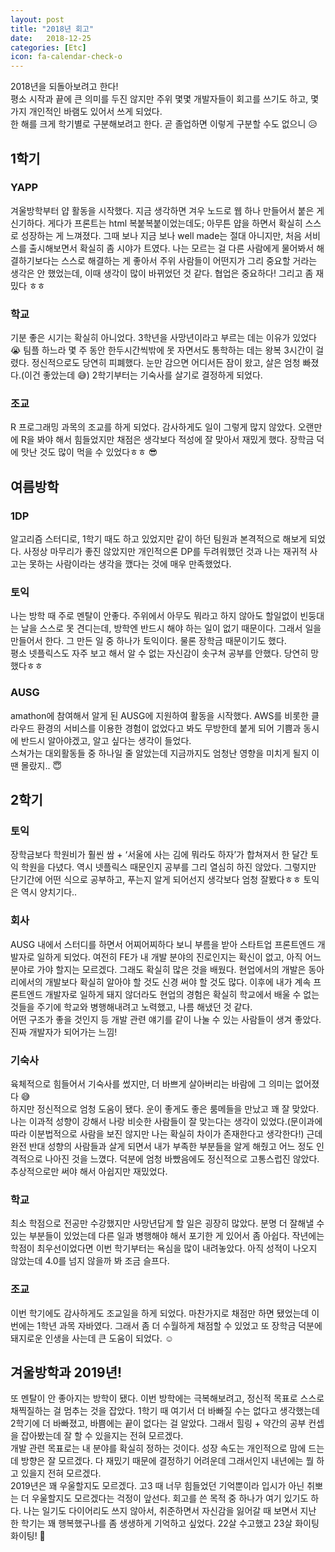 ```yaml
---
layout: post
title: "2018년 회고"
date:   2018-12-25
categories: [Etc]
icon: fa-calendar-check-o
---
```


2018년을 되돌아보려고 한다!  
평소 시작과 끝에 큰 의미를 두진 않지만 주위 몇몇 개발자들이 회고를 쓰기도 하고, 몇 가지 개인적인 바램도 있어서 쓰게 되었다.  
한 해를 크게 학기별로 구분해보려고 한다. 곧 졸업하면 이렇게 구분할 수도 없으니 :disappointed_relieved:

## 1학기
### YAPP
겨울방학부터 얍 활동을 시작했다. 지금 생각하면 겨우 노드로 웹 하나 만들어서 붙은 게 신기하다. 게다가 프론트는 html 복붙복붙이었는데도; 아무튼 얍을 하면서 확실히 스스로 성장하는 게 느껴졌다. 그때 보나 지금 보나 well made는 절대 아니지만, 처음 서비스를 출시해보면서 확실히 좀 시야가 트였다. 나는 모르는 걸 다른 사람에게 물어봐서 해결하기보다는 스스로 해결하는 게 좋아서 주위 사람들이 어떤지가 그리 중요할 거라는 생각은 안 했었는데, 이때 생각이 많이 바뀌었던 것 같다. 협업은 중요하다! 그리고 좀 재밌다 ㅎㅎ

### 학교
기분 좋은 시기는 확실히 아니었다. 3학년을 사망년이라고 부르는 데는 이유가 있었다 :sob: 팀플 하느라 몇 주 동안 한두시간씩밖에 못 자면서도 통학하는 데는 왕복 3시간이 걸렸다. 정신적으로도 당연히 피폐했다. 눈만 감으면 어디서든 잠이 왔고, 살은 엄청 빠졌다.(이건 좋았는데 :sweat_smile:) 2학기부터는  기숙사를 살기로 결정하게 되었다.

### 조교
R 프로그래밍 과목의 조교를 하게 되었다. 감사하게도 일이 그렇게 많지 않았다. 오랜만에 R을 봐야 해서 힘들었지만 채점은 생각보다 적성에 잘 맞아서 재밌게 했다. 장학금 덕에 맛난 것도 많이 먹을 수 있었다ㅎㅎ :sunglasses:

## 여름방학
### 1DP
알고리즘 스터디로, 1학기 때도 하고 있었지만 같이 하던 팀원과 본격적으로 해보게 되었다. 사정상 마무리가 좋진 않았지만 개인적으론 DP를 두려워했던 것과 나는 재귀적 사고는 못하는 사람이라는 생각을 깼다는 것에 매우 만족했었다.

### 토익
나는 방학 때 주로 멘탈이 안좋다. 주위에서 아무도 뭐라고 하지 않아도 할일없이 빈둥대는 날을 스스로 못 견디는데, 방학엔 반드시 해야 하는 일이 없기 때문이다. 그래서 일을 만들어서 한다. 그 만든 일 중 하나가 토익이다. 물론 장학금 때문이기도 했다.  
평소 넷플릭스도 자주 보고 해서 알 수 없는 자신감이 솟구쳐 공부를 안했다. 당연히 망했다ㅎㅎ

### AUSG
amathon에 참여해서 알게 된 AUSG에 지원하여 활동을 시작했다. AWS를 비롯한 클라우드 환경의 서비스를 이용한 경험이 없었다고 봐도 무방한데 붙게 되어 기쁨과 동시에 반드시 알아야겠고, 알고 싶다는 생각이 들었다.  
스쳐가는 대외활동들 중 하나일 줄 알았는데 지금까지도 엄청난 영향을 미치게 될지 이 땐 몰랐지.. :innocent:

## 2학기
### 토익
장학금보다 학원비가 훨씬 쌈 + ‘서울에 사는 김에 뭐라도 하자’가 합쳐져서 한 달간 토익 학원을 다녔다. 역시 넷플릭스 때문인지 공부를 그리 열심히 하진 않았다. 그렇지만 단기간에 어떤 식으로 공부하고, 푸는지 알게 되어선지 생각보다 엄청 잘봤다ㅎㅎ 토익은 역시 양치기다..

### 회사
AUSG 내에서 스터디를 하면서 어찌어찌하다 보니 부름을 받아 스타트업 프론트엔드 개발자로 일하게 되었다. 여전히 FE가 내 개발 분야의 진로인지는 확신이 없고, 아직 어느 분야로 가야 할지는 모르겠다. 그래도 확실히 많은 것을 배웠다. 현업에서의 개발은 동아리에서의 개발보다 확실히 알아야 할 것도 신경 써야 할 것도 많다. 이후에 내가 계속 프론트엔드 개발자로 일하게 돼지 않더라도 현업의 경험은 확실히 학교에서 배울 수 없는 것들을 주기에 학교와 병행해내려고 노력했고, 나름 해냈던 것 같다.  
어떤 구조가 좋을 것인지 등 개발 관련 얘기를 같이 나눌 수 있는 사람들이 생겨 좋았다. 진짜 개발자가 되어가는 느낌!

### 기숙사
육체적으로 힘들어서 기숙사를 썼지만, 더 바쁘게 살아버리는 바람에 그 의미는 없어졌다 :sweat_smile:  
하지만 정신적으로 엄청 도움이 됐다. 운이 좋게도 좋은 룸메들을 만났고 꽤 잘 맞았다. 나는 이과적 성향이 강해서 나랑 비슷한 사람들이 잘 맞는다는 생각이 있었다.(문이과에 따라 이분법적으로 사람을 보진 않지만 나는 확실히 차이가 존재한다고 생각한다!) 근데 완전 반대 성향의 사람들과 살게 되면서 내가 부족한 부분들을 알게 해줬고 어느 정도 인격적으로 나아진 것을 느꼈다. 덕분에 엄청 바빴음에도 정신적으로 고통스럽진 않았다. 추상적으로만 써야 해서 아쉽지만 재밌었다.

### 학교
최소 학점으로 전공만 수강했지만 사망년답게 할 일은 굉장히 많았다. 분명 더 잘해낼 수 있는 부분들이 있었는데 다른 일과 병행해야 해서 포기한 게 있어서 좀 아쉽다. 작년에는 학점이 최우선이었다면 이번 학기부터는 욕심을 많이 내려놓았다. 아직 성적이 나오지 않았는데 4.0를 넘지 않을까 봐 조금 슬프다.

### 조교
이번 학기에도 감사하게도 조교일을 하게 되었다. 마찬가지로 채점만 하면 됐었는데 이번에는 1학년 과목 자바였다. 그래서 좀 더 수월하게 채점할 수 있었고 또 장학금 덕분에 돼지로운 인생을 사는데 큰 도움이 되었다. :relaxed:

## 겨울방학과 2019년!
또 멘탈이 안 좋아지는 방학이 됐다. 이번 방학에는 극복해보려고, 정신적 목표로 스스로 채찍질하는 걸 멈추는 것을 잡았다. 1학기 때 여기서 더 바빠질 수는 없다고 생각했는데 2학기에 더 바빠졌고, 바쁨에는 끝이 없다는 걸 알았다. 그래서 힐링 + 약간의 공부 컨셉을 잡아봤는데 잘 할 수 있을지는 전혀 모르겠다.  
개발 관련 목표로는 내 분야를 확실히 정하는 것이다. 성장 속도는 개인적으로 맘에 드는데 방향은 잘 모르겠다. 다 재밌기 때문에 결정하기 어려운데 그래서인지 내년에는 뭘 하고 있을지 전혀 모르겠다.  
2019년은 꽤 우울할지도 모르겠다. 고3 때 너무 힘들었던 기억뿐이라 입시가 아닌 취뽀는 더 우울할지도 모르겠다는 걱정이 앞선다. 회고를 쓴 목적 중 하나가 여기 있기도 하다. 나는 일기도 다이어리도 쓰지 않아서, 취준하면서 자신감을 잃어갈 때 보면서 지난 한 학기는 꽤 행복했구나를 좀 생생하게 기억하고 싶었다. 22살 수고했고 23살 화이팅화이팅! :punch:
